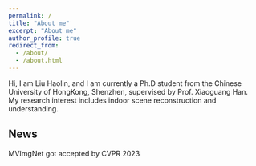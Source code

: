 ```yaml
---
permalink: /
title: "About me"
excerpt: "About me"
author_profile: true
redirect_from: 
  - /about/
  - /about.html
---
```


Hi, I am Liu Haolin, and I am currently a Ph.D student from the Chinese University of HongKong, Shenzhen, 
supervised by Prof. Xiaoguang Han. <br>
My research interest includes indoor scene reconstruction and understanding.

## News
MVImgNet got accepted by CVPR 2023